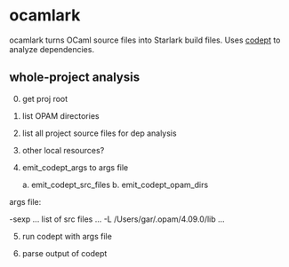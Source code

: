 # ocamlark
ocamlark turns OCaml source files into Starlark build files. Uses [codept](https://github.com/Octachron/codept) to analyze dependencies.

## whole-project analysis

0. get proj root

1. list OPAM directories

2. list all project source files for dep analysis

3. other local resources?

4. emit_codept_args to args file

    a. emit_codept_src_files
    b. emit_codept_opam_dirs

args file:

-sexp
... list of src files ...
-L
/Users/gar/.opam/4.09.0/lib
...

5. run codept with args file

6. parse output of codept

